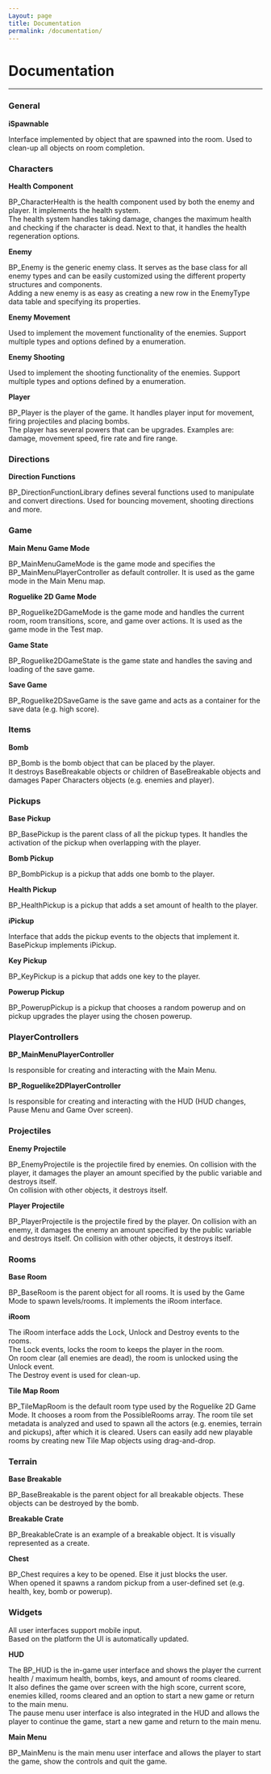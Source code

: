 ```yaml
---
Layout: page
title: Documentation
permalink: /documentation/
---
```


# Documentation

***

### General

__iSpawnable__

Interface implemented by object that are spawned into the room. Used to clean-up all objects on room completion. 

### Characters

__Health Component__

BP_CharacterHealth is the health component used by both the enemy and player. It implements the health system.   
The health system handles taking damage, changes the maximum health and checking if the character is dead.  Next to that, it handles the health regeneration options.
    
__Enemy__

BP_Enemy is the generic enemy class. It serves as the base class for all enemy types and can be easily customized using the different property structures and components.    
Adding a new enemy is as easy as creating a new row in the EnemyType data table and specifying its properties.

__Enemy Movement__

Used to implement the movement functionality of the enemies. Support multiple types and options defined by a enumeration.

__Enemy Shooting__

Used to implement the shooting functionality of the enemies. Support multiple types and options defined by a enumeration.

__Player__

BP_Player is the player of the game. It handles player input for movement, firing projectiles and placing bombs.    
The player has several powers that can be upgrades. Examples are: damage, movement speed, fire rate and fire range.

### Directions

__Direction Functions__

BP_DirectionFunctionLibrary defines several functions used to manipulate and convert directions. Used for bouncing movement, shooting directions and more.

### Game

__Main Menu Game Mode__

BP_MainMenuGameMode is the game mode and specifies the BP_MainMenuPlayerController as default controller. It is used as the game mode in the Main Menu map.

__Roguelike 2D Game Mode__

BP_Roguelike2DGameMode is the game mode and handles the current room, room transitions, score, and game over actions. It is used as the game mode in the Test map.

__Game State__

BP_Roguelike2DGameState is the game state and handles the saving and loading of the save game.

__Save Game__

BP_Roguelike2DSaveGame is the save game and acts as a container for the save data (e.g. high score).

### Items

__Bomb__

BP_Bomb is the bomb object that can be placed by the player.   
It destroys BaseBreakable objects or children of BaseBreakable objects and damages Paper Characters objects (e.g. enemies and player). 

### Pickups

__Base Pickup__

BP_BasePickup is the parent class of all the pickup types. It handles the activation of the pickup when overlapping with the player.

__Bomb Pickup__

BP_BombPickup is a pickup that adds one bomb to the player.

__Health Pickup__

BP_HealthPickup is a pickup that adds a set amount of health to the player.

__iPickup__

Interface that adds the pickup events to the objects that implement it. BasePickup implements iPickup.

__Key Pickup__

BP_KeyPickup is a pickup that adds one key to the player.

__Powerup Pickup__

BP_PowerupPickup is a pickup that chooses a random powerup and on pickup upgrades the player using the chosen powerup. 

### PlayerControllers

__BP_MainMenuPlayerController__

Is responsible for creating and interacting with the Main Menu.

__BP_Roguelike2DPlayerController__
 
Is responsible for creating and interacting with the HUD (HUD changes, Pause Menu and Game Over screen).

### Projectiles

__Enemy Projectile__

BP_EnemyProjectile is the projectile fired by enemies.
On collision with the player, it damages the player an amount specified by the public variable and destroys itself.  
On collision with other objects, it destroys itself.

__Player Projectile__

BP_PlayerProjectile is the projectile fired by the player.
On collision with an enemy, it damages the enemy an amount specified by the public variable and destroys itself.
On collision with other objects, it destroys itself.

### Rooms

__Base Room__

BP_BaseRoom is the parent object for all rooms. It is used by the Game Mode to spawn levels/rooms. It implements the iRoom interface.

__iRoom__

The iRoom interface adds the Lock, Unlock and Destroy events to the rooms.   
The Lock events, locks the room to keeps the player in the room.   
On room clear (all enemies are dead), the room is unlocked using the Unlock event.   
The Destroy event is used for clean-up.

__Tile Map Room__

BP_TileMapRoom is the default room type used by the Roguelike 2D Game Mode. It chooses a room from the PossibleRooms array. 
The room tile set metadata is analyzed and used to spawn all the actors (e.g. enemies, terrain and pickups), after which it is cleared.
Users can easily add new playable rooms by creating new Tile Map objects using drag-and-drop. 

### Terrain

__Base Breakable__

BP_BaseBreakable is the parent object for all breakable objects. These objects can be destroyed by the bomb.

__Breakable Crate__

BP_BreakableCrate is an example of a breakable object. It is visually represented as a create.

__Chest__

BP_Chest requires a key to be opened. Else it just blocks the user.   
When opened it spawns a random pickup from a user-defined set (e.g. health, key, bomb or powerup).

### Widgets

All user interfaces support mobile input.   
Based on the platform the UI is automatically updated.

__HUD__

The BP_HUD is the in-game user interface and shows the player the current health / maximum health, bombs, keys, and amount of rooms cleared.  
It also defines the game over screen with the high score, current score, enemies killed, rooms cleared and an option to start a new game or return to the main menu.  
The pause menu user interface is also integrated in the HUD and allows the player to continue the game, start a new game and return to the main menu.

__Main Menu__

BP_MainMenu is the main menu user interface and allows the player to start the game, show the controls and quit the game.  